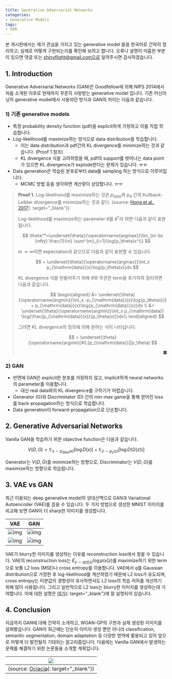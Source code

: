 ```yaml
---
title: Generative Adversarial Networks
categories:
- Generative Models
tags:
- GAN
---
```


본 게시판에서는 제가 관심을 가지고 있는 generative model 들을 한국어로 간략히 정리하고, 실제로 어떻게 구현되는지를 확인해 보려고 합니다. 오류나 설명이 미흡한 부분이 있으면 댓글 또는 shinyflight@gmail.com으로 알려주시면 감사하겠습니다.



## 1. Introduction

Generative Adversarial Networks (GAN)은 Goodfellow에 의해 NIPS 2014에서 처음 소개된 이후로 현재까지 꾸준히 사랑받는 generative model 입니다. 기존 머신러닝의 generative model에서 사용되던 방식과 GAN의 차이는 다음과 같습니다.

### 1) 기존 generative models

- 특정 probability density function (pdf)을 explicit하게 가정하고 이를 직접 학습합니다. 
- Log-likelihood를 maximize하는 방식으로 data distribution을 학습합니다.
  - 이는 data distribution과 pdf간의 KL divergence를 minimize하는 것과 같습니다. (Proof 1 참조)
  - KL divergence 식을 고려하였을 때, pdf의 support를 벗어나는 data point가 있으면 KL divergence가 explode한다는 문제가 있습니다. ㅠㅠ
- Data generation은 학습된 분포로부터 data를 sampling 하는 방식으로 이루어집니다. 
  - MCMC 방법 등을 생각하면 계산량이 상당합니다. ㅠㅠ



> **Proof 1.**  Log-likelihood를 maximize하는 것은 $p_{data}$와 $p_\theta$ 간의 Kullback-Leibler divergence를 minimize하는 것과 같다. (source: [Hong et al., 2017](https://arxiv.org/pdf/1711.05914.pdf){: target="_blank"})
>
> Log-likelihood를 maximize하는 parameter $\theta$를 $\theta^*$라 하면 다음과 같이 표현됩니다.
>
> $$
> \theta^*=\underset{\theta}{\operatorname{argmax}}\lim_{m \to \infty} \frac{1}{m} \sum^{m}_{i=1}\log{p_\theta(x^i)}
> $$
> 
> $m \to \infty$이면 expectation과 같으므로 다음과 같이 표현할 수 있습니다.
> 
> $$
> = \underset{\theta}{\operatorname{argmax}}\int_x p_{\mathrm{data}}(x)\log{p_\theta(x)}dx
> $$
> 
> KL divergence 식을 만들어주기 위해 $\theta$와 무관한 term을 추가하여 정리하면 다음과 같습니다.
> 
> $$
> \begin{aligned}
> &= \underset{\theta}{\operatorname{argmin}}\int_x -p_{\mathrm{data}}(x)\log{p_\theta(x)} + p_{\mathrm{data}}(x)\log{p_{\mathrm{data}}(x)}dx \\
> &= \underset{\theta}{\operatorname{argmin}}\int_x p_{\mathrm{data}} \log{\frac{p_{\mathrm{data}}(x)}{p_\theta(x)}}dx\\
> \end{aligned}
> $$
> 
> 그러면 KL divergence의 정의에 의해 원하는 식이 나타납니다.
> 
> $$
> = \underset{\theta}{\operatorname{argmin}}KL(p_{\mathrm{data}}||p_\theta)
> $$
> <div style="text-align: right"> ■ </div>

### 2) GAN

- 반면에 GAN은 explicit한 분포를 가정하지 않고, implicit하게 neural networks의 parameter를 이용합니다.
  - 대신 real data와의 KL divergence를 구하기가 어렵습니다.
- Generator (G)와 Discriminator (D) 간의 min-max game을 통해 얻어진 loss를 back-propagation하는 방식으로 학습합니다.
- Data generation이 forward-propagation으로 단순합니다.



## 2. Generative Adversarial Networks

Vanilla GAN을 학습하기 위한 objective function은 다음과 같습니다.

$$
V(D,G)=\mathbb{E}_{x \sim p_{data}(x)}[\log{D(x)}] + \mathbb{E}_{z \sim p_{z}(z)}[\log{D(G(z))}]
$$

Generator는 $V(D,G)$를 minimize하는 방향으로, Discriminator는 $V(D,G)$를 maximize하는 방향으로 학습됩니다.



## 3. VAE vs GAN

최근 이용되는 deep generative model의 양대산맥으로 GAN과 Variational Autoencoder (VAE)를 꼽을 수 있습니다. 두 가지 방법으로 생성한 MNIST 이미지를 비교해 보면 GAN이 더 sharp한 이미지를 생성합니다.

|                             VAE                              |                             GAN                              |
| :----------------------------------------------------------: | :----------------------------------------------------------: |
| ![img](https://t1.daumcdn.net/cfile/tistory/996649355C64FDDE19) | ![img](https://t1.daumcdn.net/cfile/tistory/993F27355C64FDDD11) |
| ![img](https://t1.daumcdn.net/cfile/tistory/990597355C64FDDF1C) | ![img](https://t1.daumcdn.net/cfile/tistory/992474355C64FDDD1B) |

VAE가 blurry한 이미지를 생성하는 이유를 reconstruction loss에서 찾을 수 있습니다. VAE의 reconstruction loss는 $E_{z \sim q(z \vert x)}\log{p(x \vert z)}$를 maximize하기 위한 term으로 보통 L2 loss (MSE)나 cross entropy를 이용합니다. VAE에서 $q$를 Gaussian distribution으로 가정한 후 log-likelihood를 계산하였기 때문에  L2 loss가 유도되며, cross entropy는 미분값의 경향성이 유사하면서도 L2 loss의 학습 저하를 개선하기 위해 많이 사용됩니다. 그리고 일반적으로 L2 loss는 blurry한 이미지를 생성하는데 기여합니다. 이에 대한 설명은 [여기](https://wiseodd.github.io/techblog/2017/02/09/why-l2-blurry/){: target="_blank"}에 잘 설명되어 있습니다.



## 4. Conclusion

지금까지 GAN에 대해 간략히 소개하고, WGAN-GP의 구현과 실제 생성된 이미지를 살펴봤습니다. GAN이 최근에는 단순히 이미지 생성 뿐만 아니라 classification, semantic segmentation, domain adaptation 등 다양한 영역에 활용되고 있어 앞으로 어떻게 더 발전될지 기대되는 알고리즘입니다. 다음에는 Vanilla GAN에서 발생하는 문제를 해결하기 위한 논문들을 소개할 계획입니다.

| <img style='max-height:90%; max-width:90%;'  src='https://t1.daumcdn.net/cfile/tistory/99D345355C64FDDE1D'> |
| :----------------------------------------------------------: |
| (source: [Ociacia](https://www.deviantart.com/ociacia){: target="_blank"}) |



